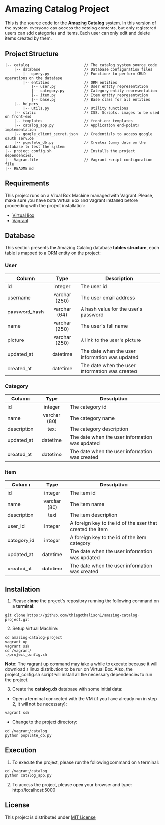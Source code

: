 # Amazing Catalog Project
This is the source code for the **Amazing Catalog** system.
In this version of the system, everyone can access the catalog contents, but only registered users can add categories and items. Each user can only edit and delete items created by them.

## Project Structure
```
|-- catalog                         // The catalog system source code
    |-- database                    // Database configuration files
        |-- query.py                // Functions to perform CRUD operations on the database
        |-- entities                // ORM entities
            |-- user.py             // User entity representation
            |-- category.py         // Category entity representation
            |-- item.py             // Item entity representation
            |-- base.py             // Base class for all entities
    |-- helpers
        |-- utils.py                // Utility functions
    |-- static                      // CSS, Scripts, images to be used on front-end
    |-- templates                   // front-end templates
    |-- catalog_app.py              // Application end-points implementation
    |-- google_client_secret.json   // Credentials to access google oauth service
    |-- populate_db.py              // Creates Dummy data on the database to test the system
|-- project_config.sh               // Installs the project dependencies.
|-- Vagrantfile                     // Vagrant script configuration file
|-- README.md
```

## Requirements
This project runs on a Vitual Box Machine managed with Vagrant. Please, make sure you have both Virtual Box and Vagrant installed before proceeding with the project installation:
* [Virtual Box](https://www.virtualbox.org/wiki/Downloads)
* [Vagrant](https://www.vagrantup.com/downloads.html)

## Database
This section presents the Amazing Catalog database **tables structure**, each table is mapped to a ORM entity on the project:

### User

| Column        | Type           | Description  |
| ------------- |:-------------:| -----|
| id      | integer | The user id |
| username      | varchar (250)      |   The user email address |
| password_hash | varchar (64)      |    A hash value for the user's password |
| name | varchar (250)      |    The user's full name |
| picture | varchar (250)      |    A link to the user's picture |
| updated_at | datetime      |    The date when the user information was updated |
| created_at | datetime      |    The date when the user information was created |

### Category

| Column        | Type           | Description  |
| ------------- |:-------------:| -----|
| id      | integer | The category id |
| name      | varchar (80) | The category name |
| description      | text | The category description |
| updated_at | datetime      |    The date when the user information was updated |
| created_at | datetime      |    The date when the user information was created |

### Item
| Column        | Type           | Description  |
| ------------- |:-------------:| -----|
| id      | integer | The item id |
| name      | varchar (80) | The item name |
| description      | text | The item description |
| user_id      | integer | A foreign key to the id of the user that created the item |
| category_id      | integer | A foreign key to the id of the item category |
| updated_at | datetime      |    The date when the user information was updated |
| created_at | datetime      |    The date when the user information was created |

## Installation
1) Please **clone** the project's repository running the following command on a **terminal**:
```
git clone https://github.com/thiagothalison1/amazing-catalog-project.git
```
2) Setup Virtual Machine:
```
cd amazing-catalog-project
vagrant up
vagrant ssh
cd /vagrant/
./project_config.sh
```
**Note**: The vagrant up command may take a while to execute because it will download a linux distribution to be run on Virtual Box. Also, the project_config.sh script will install all the necessary dependencies to run the project.

3) Create the **catalog.db** database with some initial data:

* Open a terminal connected with the VM (if you have already run in step 2, it will not be necessary):
```
vagrant ssh
```
* Change to the project directory:
```
cd /vagrant/catalog
python populate_db.py
```

## Execution
1) To execute the project, please run the following command on a terminal:
```
cd /vagrant/catalog
python catalog_app.py
```

2) To access the project, please open your browser and type: http://localhost:5000

## License
This project is distributed under [MIT License](https://opensource.org/licenses/MIT)